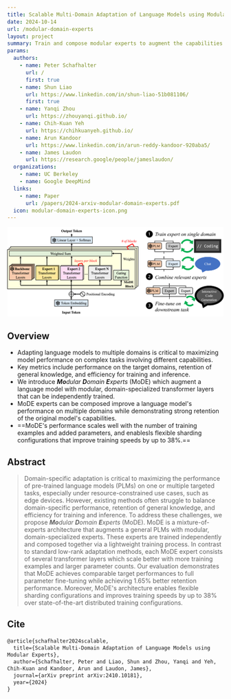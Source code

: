 ```yaml
---
title: Scalable Multi-Domain Adaptation of Language Models using Modular Experts
date: 2024-10-14
url: /modular-domain-experts
layout: project
summary: Train and compose modular experts to augment the capabilities of language models.
params:
  authors:
    - name: Peter Schafhalter
      url: /
      first: true
    - name: Shun Liao
      url: https://www.linkedin.com/in/shun-liao-51b081106/
      first: true
    - name: Yanqi Zhou
      url: https://zhouyanqi.github.io/
    - name: Chih-Kuan Yeh
      url: https://chihkuanyeh.github.io/
    - name: Arun Kandoor
      url: https://www.linkedin.com/in/arun-reddy-kandoor-920aba5/
    - name: James Laudon
      url: https://research.google/people/jameslaudon/
  organizations:
    - name: UC Berkeley
    - name: Google DeepMind
  links:
    - name: Paper
      url: /papers/2024-arxiv-modular-domain-experts.pdf
  icon: modular-domain-experts-icon.png
---
```


![Modular Domain Experts](modular-domain-experts.png "Modular Domain Experts")

## Overview

- Adapting language models to multiple domains is critical to maximizing model
  performance on complex tasks involving different capabilities.
- Key metrics include performance on the target domains, retention of general
  knowledge, and efficiency for training and inference.
- We introduce ***Mo**dular **D**omain **E**xperts* (MoDE) which augment a
  language model with modular, domain-specialized transformer layers that can
  be independently trained.
- MoDE experts can be composed improve a language model's performance on
  multiple domains while demonstrating strong retention of the original model's
  capabilities.
- ==MoDE's performance scales well with the number of training examples and
  added parameters, and enablesls flexible sharding configurations that
  improve training speeds by up to 38%.==


## Abstract

> Domain-specific adaptation is critical to maximizing the performance of
> pre-trained language models (PLMs) on one or multiple targeted tasks,
> especially under resource-constrained use cases, such as edge devices.
> However, existing methods often struggle to balance domain-specific
> performance, retention of general knowledge, and efficiency for training and
> inference. To address these challenges, we propose ***Mo**dular **D**omain
> **E**xperts* (MoDE). MoDE is a mixture-of-experts architecture that augments a
> general PLMs with modular, domain-specialized experts. These experts are
> trained independently and composed together via a lightweight training
> process. In contrast to standard low-rank adaptation methods, each MoDE expert
> consists of several transformer layers which scale better with more training
> examples and larger parameter counts. Our evaluation demonstrates that MoDE
> achieves comparable target performances to full parameter fine-tuning while
> achieving 1.65% better retention performance. Moreover, MoDE's architecture
> enables flexible sharding configurations and improves training speeds by up to
> 38% over state-of-the-art distributed training configurations. 

## Cite

```
@article{schafhalter2024scalable,
  title={Scalable Multi-Domain Adaptation of Language Models using Modular Experts},
  author={Schafhalter, Peter and Liao, Shun and Zhou, Yanqi and Yeh, Chih-Kuan and Kandoor, Arun and Laudon, James},
  journal={arXiv preprint arXiv:2410.10181},
  year={2024}
}
```
